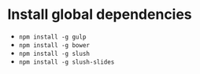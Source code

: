 # Install global dependencies

- `npm install -g gulp`
- `npm install -g bower`
- `npm install -g slush`
- `npm install -g slush-slides`